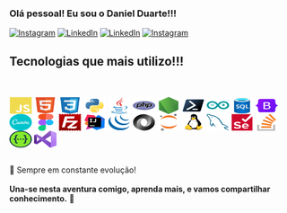 ### Olá pessoal! Eu sou o Daniel Duarte!!!


[![Instagram](https://img.shields.io/badge/Instagram-E4405F?style=for-the-badge&logo=instagram&logoColor=white)](https://www.instagram.com/dani__s2__/)
[![LinkedIn](https://img.shields.io/badge/linkedin-836FFF?style=for-the-badge&logo=linkedin&logoColor=white)](https://www.linkedin.com/in/daniel-duarte-b53806224/)
[![LinkedIn](https://img.shields.io/badge/codepen-564a5d?style=for-the-badge&logo=codepen&logoColor=white)](https://codepen.io/danielduarte3105)
[![Instagram](https://img.shields.io/badge/replit-E4405F?style=for-the-badge&logo=replit&logoColor=white)](https://replit.com/@Daniel31052003)

<!-- ![Gutoneitzke GitHub stats](https://github-readme-stats.vercel.app/api?username=gutoneitzke&show_icons=true&theme=tokyonight&count_private=true)-->

## Tecnologias que mais utilizo!!!
<br>
  <div style="display: inline_block"><br>
    <img align="center" alt="" height="30" width="40" src="https://raw.githubusercontent.com/devicons/devicon/master/icons/javascript/javascript-plain.svg">
    <img align="center" alt="" height="30" width="40" src="https://raw.githubusercontent.com/devicons/devicon/master/icons/html5/html5-original.svg">
    <img align="center" alt="" height="30" width="40" src="https://raw.githubusercontent.com/devicons/devicon/master/icons/css3/css3-original.svg">
    <img align="center" alt="" height="30" width="40" src="https://raw.githubusercontent.com/devicons/devicon/master/icons/python/python-original.svg">
    <img align="center" alt="" height="30" width="40" src="https://raw.githubusercontent.com/devicons/devicon/master/icons/java/java-original.svg">
    <img align="center" alt="" height="30" width="40" src="https://raw.githubusercontent.com/devicons/devicon/master/icons/php/php-original.svg">
    <img align="center" alt="" height="30" width="40" src="https://raw.githubusercontent.com/devicons/devicon/master/icons/nodejs/nodejs-original.svg">
    <img align="center" alt="" height="30" width="40" src="https://raw.githubusercontent.com/devicons/devicon/master/icons/powershell/powershell-original.svg">
    <img align="center" alt="" height="30" width="40" src="https://raw.githubusercontent.com/devicons/devicon/master/icons/arduino/arduino-original.svg">
    <img align="center" alt="" height="30" width="40" src="https://raw.githubusercontent.com/devicons/devicon/master/icons/azuresqldatabase/azuresqldatabase-original.svg">
    <img align="center" alt="" height="30" width="40" src="https://raw.githubusercontent.com/devicons/devicon/master/icons/bootstrap/bootstrap-original.svg">
    <img align="center" alt="" height="30" width="40" src="https://raw.githubusercontent.com/devicons/devicon/master/icons/canva/canva-original.svg">
    <img align="center" alt="" height="30" width="40" src="https://raw.githubusercontent.com/devicons/devicon/master/icons/figma/figma-original.svg">
    <img align="center" alt="" height="30" width="40" src="https://raw.githubusercontent.com/devicons/devicon/master/icons/filezilla/filezilla-original.svg">
    <img align="center" alt="" height="30" width="40" src="https://raw.githubusercontent.com/devicons/devicon/master/icons/intellij/intellij-original.svg">
    <img align="center" alt="" height="30" width="40" src="https://raw.githubusercontent.com/devicons/devicon/master/icons/jquery/jquery-original.svg">
    <img align="center" alt="" height="30" width="40" src="https://raw.githubusercontent.com/devicons/devicon/master/icons/json/json-original.svg">
    <img align="center" alt="" height="30" width="40" src="https://raw.githubusercontent.com/devicons/devicon/master/icons/jupyter/jupyter-original.svg">
    <img align="center" alt="" height="30" width="40" src="https://raw.githubusercontent.com/devicons/devicon/master/icons/linux/linux-original.svg">
    <img align="center" alt="" height="30" width="40" src="https://raw.githubusercontent.com/devicons/devicon/master/icons/mysql/mysql-original.svg">
    <img align="center" alt="" height="30" width="40" src="https://raw.githubusercontent.com/devicons/devicon/master/icons/selenium/selenium-original.svg">
    <img align="center" alt="" height="30" width="40" src="https://raw.githubusercontent.com/devicons/devicon/master/icons/stackoverflow/stackoverflow-original.svg">
    <img align="center" alt="" height="30" width="40" src="https://raw.githubusercontent.com/devicons/devicon/master/icons/swagger/swagger-original.svg">
    <img align="center" alt="" height="30" width="40" src="https://raw.githubusercontent.com/devicons/devicon/master/icons/visualstudio/visualstudio-original.svg">
    
          
  </div>
<br/>

🔴 Sempre em constante evolução!
<br><br>
<b>Una-se nesta aventura comigo, aprenda mais, e vamos compartilhar conhecimento.</b> 🚀
